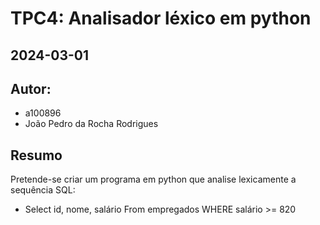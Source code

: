 # TPC4: Analisador léxico em python
## 2024-03-01

## Autor:
- a100896
- João Pedro da Rocha Rodrigues

## Resumo

Pretende-se criar um programa em python que analise lexicamente a sequência SQL:
- Select id, nome, salário From empregados WHERE salário >= 820



